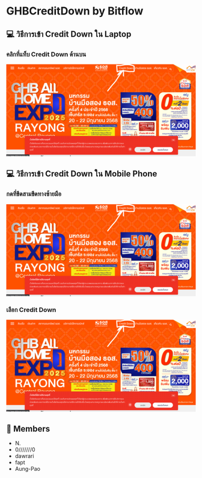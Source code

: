 # GHBCreditDown by Bitflow

## 💻 วิธีการเข้า Credit Down ใน Laptop
### คลิกที่แท็บ Credit Down ด้านบน 
<p align="center">
  <img src="image/1.png" alt="header">
</p>

## 💻 วิธีการเข้า Credit Down ใน Mobile Phone
### กดที่ขีดสามขีดทางซ้ายมือ
<p align="center">
  <img src="image/1.png" alt="header">
</p>

### เลือก Credit Down
<p align="center">
  <img src="image/1.png" alt="header">
</p>

## 👥 Members
- N.
- 0///////0
- dawrari
- fapt
- Aung-Pao

